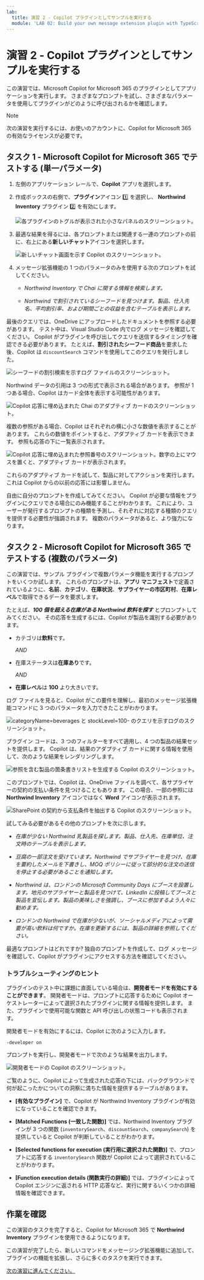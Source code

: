 ```yaml
---
lab:
  title: 演習 2 - Copilot プラグインとしてサンプルを実行する
  module: 'LAB 02: Build your own message extension plugin with TypeScript (TS) for Microsoft Copilot'
---
```


# 演習 2 - Copilot プラグインとしてサンプルを実行する

この演習では、Microsoft Copilot for Microsoft 365 のプラグインとしてアプリケーションを実行します。 さまざまなプロンプトを試し、さまざまなパラメータを使用してプラグインがどのように呼び出されるかを確認します。

> [!NOTE]  
> 次の演習を実行するには、お使いのアカウントに、Copilot for Microsoft 365 の有効なライセンスが必要です。

## タスク 1 - Microsoft Copilot for Microsoft 365 でテストする (単一パラメータ)

1. 左側のアプリケーション レールで、**Copilot** アプリを選択します。

1. 作成ボックスの右側で、**プラグイン**アイコン 1️⃣ を選択し、 **Northwind Inventory** プラグイン 2️⃣ を有効にします。

    ![各プラグインのトグルが表示された小さなパネルのスクリーンショット。](../media/3-02-plugin-panel.png)

1. 最適な結果を得るには、各プロンプトまたは関連する一連のプロンプトの前に、右上にある**新しいチャット**アイコンを選択します。

    ![新しいチャット画面を示す Copilot のスクリーンショット。](../media/3-01-new-chat.png)

1. メッセージ拡張機能の 1 つのパラメータのみを使用する次のプロンプトを試してください。

    - _Northwind Inventory で Chai に関する情報を検索します。_

    - _Northwind で割引されているシーフードを見つけます。製品、仕入先名、平均割引率、および期間ごとの収益を含むテーブルを表示します。_

最後のクエリでは、OneDrive にアップロードしたドキュメントを参照する必要があります。 テスト中は、Visual Studio Code 内でログ メッセージを確認してください。 Copilot がプラグインを呼び出してクエリを送信するタイミングを確認できる必要があります。 たとえば、**割引されたシーフード商品**を要求した後、Copilot は `discountSearch` コマンドを使用してこのクエリを発行しました。

![シーフードの割引検索を示すログ ファイルのスクリーンショット。](../media/3-02-a-query-log-1.png)

Northwind データの引用は 3 つの形式で表示される場合があります。 参照が 1 つある場合、Copilot はカード全体を表示する可能性があります。

![Copilot 応答に埋め込まれた Chai のアダプティブ カードのスクリーンショット。](../media/3-03-a-response-on-chai.png)

複数の参照がある場合、Copilot はそれぞれの横に小さな数値を表示することがあります。 これらの数値をポイントすると、アダプティブ カードを表示できます。 参照も応答の下に一覧表示されます。

![Copilot 応答に埋め込まれた参照番号のスクリーンショット。数字の上にマウスを置くと、アダプティブ カードが表示されます。](../media/3-03-response-on-chai.png)

これらのアダプティブ カードを試して、製品に対してアクションを実行します。 これは Copilot からの以前の応答には影響しません。

自由に自分のプロンプトを作成してみてください。 Copilot が必要な情報をプラグインにクエリできる場合にのみ機能することがわかります。 これにより、ユーザーが発行するプロンプトの種類を予測し、それぞれに対応する種類のクエリを提供する必要性が強調されます。 複数のパラメータがあると、より強力になります。

## タスク 2 - Microsoft Copilot for Microsoft 365 でテストする (複数のパラメータ)

この演習では、サンプル プラグインで複数パラメータ機能を実行するプロンプトをいくつか試します。 これらのプロンプトは、**アプリ マニフェスト**で定義されているように、**名前**、**カテゴリ**、**在庫状況**、**サプライヤーの市区町村**、**在庫レベル**で取得できるデータを要求します。

たとえば、**_100 個を超える在庫がある Northwind 飲料を探す_** とプロンプトしてみてください。 その応答を生成するには、Copilot が製品を識別する必要があります。

- カテゴリは**飲料**です。
  
  _AND_

- 在庫ステータスは**在庫あり**です。

  _AND_

- **在庫レベル**は **100** より大きいです。

ログ ファイルを見ると、Copilot がこの要件を理解し、最初のメッセージ拡張機能コマンドに 3 つのパラメータを入力できたことがわかります。

![categoryName=beverages と stockLevel=100- のクエリを示すログのスクリーンショット。](../media/3-06-find-northwind-beverages-with-more-than-100.png)

プラグイン コードは、3 つのフィルターをすべて適用し、4 つの製品の結果セットを提供します。 Copilot は、結果のアダプティブ カードに関する情報を使用して、次のような結果をレンダリングします。

![参照を含む製品の箇条書きリストを生成する Copilot のスクリーンショット。](../media/3-06-b-find-northwind-beverages-with-more-than-100.png)

このプロンプトでは、Copilot は、OneDrive ファイルを調べて、各サプライヤーの契約の支払い条件を見つけることもあります。 この場合、一部の参照には **Northwind Inventory** アイコンではなく **Word** アイコンが表示されます。

![SharePoint の契約から支払条件を抽出する Copilot のスクリーンショット。](../media/3-06-c-payment-terms.png)

試してみる必要があるその他のプロンプトを次に示します。

- _在庫が少ない Northwind 乳製品を探します。製品、仕入先、在庫単位、注文時のテーブルを表示します。_

- _豆腐の一部注文を受けています。Northwind でサプライヤーを見つけ、在庫を要約したメールを下書きし、MOQ ポリシーに従って部分的な注文の送信を停止する必要があることを通知します。_

- _Northwind は、ロンドンの Microsoft Community Days にブースを設置します。地元のサプライヤーと製品を見つけて、LinkedIn に投稿してブースと製品を宣伝します。製品の美味しさを強調し、ブースに参加するよう人々に勧めます。_

- _ロンドンの Northwind で在庫が少ないが、ソーシャルメディアによって需要が高い飲料は何ですか。在庫を更新するには、製品の詳細を参照してください。_

最適なプロンプトはどれですか? 独自のプロンプトを作成して、ログ メッセージを確認して、Copilot がプラグインにアクセスする方法を確認してください。

### トラブルシューティングのヒント

プラグインのテスト中に課題に直面している場合は、**開発者モードを有効にすることができます**。 開発者モードは、プロンプトに応答するために Copilot オーケストレーターによって選択されたプラグインに関する情報を提供します。 また、プラグインで使用可能な関数と API 呼び出しの状態コードも表示されます。

開発者モードを有効にするには、Copilot に次のように入力します。

```console
-developer on
```

プロンプトを実行し、開発者モードで次のような結果を出力します。 

![開発者モードの Copilot のスクリーンショット。](../media/3-03-b-developer-mode.png)

ご覧のように、Copilot によって生成された応答の下には、バックグラウンドで何が起こったかについての洞察に満ちた情報を提供するテーブルがあります。

- **[有効なプラグイン]** で、Copilot が Northwind Inventory プラグインが有効になっていることを確認できます。

- **[Matched Functions (一致した関数)]** では、Northwind Inventory プラグインが 3 つの関数 (`inventorySearch`、`discountSearch`、`companySearch`) を提供していると Copilot が判断していることがわかります。

- **[Selected functions for execution (実行用に選択された関数)]** で、プロンプトに応答する `inventorySearch` 関数が Copilot によって選択されていることがわかります。

- **[Function execution details (関数実行の詳細)]** では、プラグインによって Copilot エンジンに返される HTTP 応答など、実行に関するいくつかの詳細情報を確認できます。

## 作業を確認

この演習のタスクを完了すると、Copilot for Microsoft 365 で **Northwind Inventory** プラグインを使用できるようになります。 

この演習が完了したら、新しいコマンドをメッセージング拡張機能に追加して、プラグインの機能を拡張し、さらに多くのタスクを実行できます。 

[次の演習に進んでください。](./5-exercise-3-add-new-command.md)
